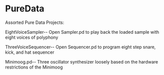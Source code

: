 # PureData

Assorted Pure Data Projects:


EightVoiceSampler-- Open Sampler.pd to play back the loaded sample with eight voices of polyphony

ThreeVoiceSequencer-- Open Sequencer.pd to program eight step snare, kick, and hat sequencer

Minimoog.pd-- Three oscillator synthesizer loosely based on the hardware restrictions of the Minimoog
